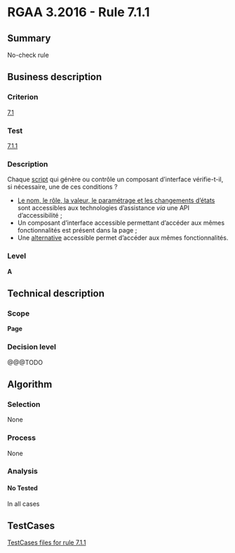 # RGAA 3.2016 - Rule 7.1.1

## Summary
No-check rule


## Business description

### Criterion
[7.1](http://references.modernisation.gouv.fr/rgaa-accessibilite/2016/criteres.html#crit-7-1)

### Test
[7.1.1](http://references.modernisation.gouv.fr/rgaa-accessibilite/2016/criteres.html#test-7-1-1)

### Description
<div lang="fr">Chaque <a href="http://references.modernisation.gouv.fr/rgaa-accessibilite/glossaire.html#script">script</a> qui g&#xE9;n&#xE8;re ou contr&#xF4;le un composant d&#x2019;interface v&#xE9;rifie-t-il, si n&#xE9;cessaire, une de ces conditions&nbsp;? <ul><li><a href="http://references.modernisation.gouv.fr/rgaa-accessibilite/glossaire.html#le-nom-le-rle-la-valeur-le-paramtrage-et-les-changements-dtats">Le nom, le r&#xF4;le, la valeur, le param&#xE9;trage et les changements d&#x2019;&#xE9;tats</a> sont accessibles aux technologies d&#x2019;assistance <i>via</i> une API d&#x2019;accessibilit&#xE9;&nbsp;;</li> <li>Un composant d&#x2019;interface accessible permettant d&#x2019;acc&#xE9;der aux m&#xEA;mes fonctionnalit&#xE9;s est pr&#xE9;sent dans la page&nbsp;;</li> <li>Une <a href="http://references.modernisation.gouv.fr/rgaa-accessibilite/glossaire.html#alternative--script">alternative</a> accessible permet d&#x2019;acc&#xE9;der aux m&#xEA;mes fonctionnalit&#xE9;s.</li> </ul></div>

### Level
**A**


## Technical description

### Scope
**Page**

### Decision level
@@@TODO


## Algorithm

### Selection
None

### Process
None

### Analysis

#### No Tested
In all cases


##  TestCases

[TestCases files for rule 7.1.1](https://github.com/Asqatasun/Asqatasun/tree/develop/rules/rules-rgaa3.2016/src/test/resources/testcases/rgaa32016/Rgaa32016Rule070101/)


